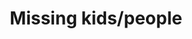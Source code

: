 ---
pid: mp206
title: Missing kids/people
location_transcription: Fairmount Park
coordinates: "[-75.209191750025, 39.984354656397]"
zipcode: '19145'
gen_neighborhood: South Philadelphia
neighborhood: Passyunk
outside_phl: 
age: '37'
age_range: 30-39
instagram: 
image_file_name: mp_206.jpg
proposal_transcription: Glass case with the names and last known locations of missing
  people. People who know the missing person can add pictures or description of the
  person. A way to celebrate when someone is found.
topic: History
topic_summary: 0, 0
type: Interactive,Conceptual,Image
keywords_other: 
credit: William
image_labels: 
twitter: 
facebook: 
permalink: "/monuments/mp206/"
layout: item-page
---